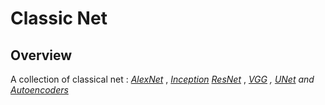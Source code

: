 

# Classic Net

## Overview

A collection of classical net : _[AlexNet](https://github.com/toto-a/NeuralNet-Variety/tree/main/Classic_Net/AlexNet)_ , 
_[Inception](https://github.com/toto-a/NeuralNet-Variety/tree/main/Classic_Net/Inception)_
_[ResNet](https://github.com/toto-a/NeuralNet-Variety/tree/main/Classic_Net/ResNet)_ ,
__[VGG](https://github.com/toto-a/NeuralNet-Variety/tree/main/Classic_Net/VGG)_ , 
__[UNet](https://github.com/toto-a/NeuralNet-Variety/tree/main/Classic_Net/UNet)_
 and [Autoencoders](https://github.com/toto-a/NeuralNet-Variety/tree/main/Classic_Net/Auto_encoders)__
